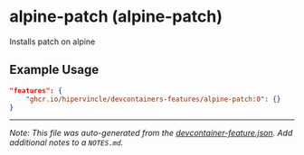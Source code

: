
# alpine-patch (alpine-patch)

Installs patch on alpine

## Example Usage

```json
"features": {
    "ghcr.io/hipervincle/devcontainers-features/alpine-patch:0": {}
}
```





---

_Note: This file was auto-generated from the [devcontainer-feature.json](https://github.com/hipervincle/devcontainers-features/blob/main/src/alpine-patch/devcontainer-feature.json).  Add additional notes to a `NOTES.md`._
